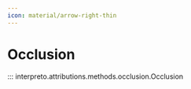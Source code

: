 ```yaml
---
icon: material/arrow-right-thin
---
```


# Occlusion

::: interpreto.attributions.methods.occlusion.Occlusion
